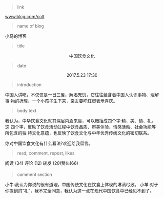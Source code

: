 > link

www.blog.com/colt

> name of blog

小马的博客

> title

<p align="center"> 中国饮食文化 </p>

> date

<p align="center"> 2017.5.23 17:30 </p>

> introduction

中国人讲吃，不仅仅是一日三餐，解渴充饥，它往往蕴含着中国人认识事物、理解事
物的折理，一个小孩子生下来，亲友要吃红蛋表示喜庆。

> body text

我认为，中华饮食文化就其深层内涵来廛，可以概括成四个字:精、美、情、礼。这
四个字，反映了饮食活动过程中饮食品质、审美体验、情感活动、社会功能等所包含的独
特文化意蕴，也反映了饮食文化与中华优秀传统文化的密切联系。

你对中国饮食文化有什么看法?欢迎给我留言。

> read, comment, repost, likes

阅读 (34) 评论 (12) 转发 (20)赞👍(66)

> comment section

小牛:我认为你说的很有道理，中国传统文化在饮食上体现的淋漓尽致。
小羊:对于你提到的“礼”，我不完全同意，我认为这一点在现代中国饮食中已经见不到了。
